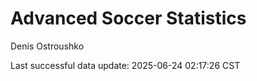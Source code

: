 # Advanced Soccer Statistics
Denis Ostroushko

<!-- gfm -->

Last successful data update: 2025-06-24 02:17:26 CST
